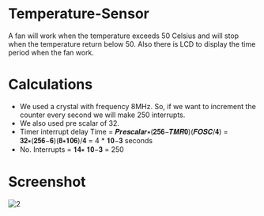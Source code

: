 # Temperature-Sensor
A fan will work when the temperature exceeds 50 Celsius and will stop when the temperature return below 50. Also there is LCD to display the time period when the fan work.


# Calculations
- We used a crystal with frequency 8MHz. So, if we want to increment the counter every second we will make 250 interrupts.
- We also used pre scalar of 32.
- Timer interrupt delay Time = 𝑷𝒓𝒆𝒔𝒄𝒂𝒍𝒂𝒓∗(𝟐𝟓𝟔−𝑻𝑴𝑹𝟎)(𝑭𝑶𝑺𝑪/𝟒) = 𝟑𝟐∗(𝟐𝟓𝟔−𝟔)(𝟖∗𝟏𝟎𝟔)/𝟒 = 4 * 𝟏𝟎−𝟑 seconds
- No. Interrupts = 𝟏𝟒∗ 𝟏𝟎−𝟑 = 250
# Screenshot
![2](https://user-images.githubusercontent.com/68257208/113745493-a1327000-9705-11eb-9632-c1104ac41991.png)
